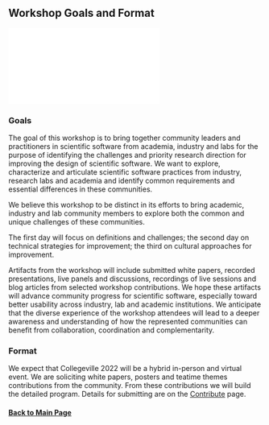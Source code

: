 ## Workshop Goals and Format

![](assets/CollegevilleWorkshopOverview.pdf)

### Goals

The goal of this workshop is to bring together community leaders and practitioners in scientific software from academia, industry and labs for the purpose of identifying the challenges and priority research direction for improving the design of scientific software. We want to explore, characterize and articulate scientific software practices from industry, research labs and academia and identify common requirements and essential differences in these communities.

We believe this workshop to be distinct in its efforts to bring academic, industry and lab community members to explore both the common and unique challenges of these communities.

The first day will focus on definitions and challenges; the second day on technical strategies for improvement; the third on cultural approaches for improvement.

Artifacts from the workshop will include submitted white papers, recorded presentations, live panels and discussions, recordings of live sessions and blog articles from selected workshop contributions.  We hope these artifacts will advance community progress for scientific software, especially toward better usability across industry, lab and academic institutions. We anticipate that the diverse experience of the workshop attendees will lead to a deeper awareness and understanding of how the represented communities can benefit from collaboration, coordination and complementarity.

### Format

We expect that Collegeville 2022 will be a hybrid in-person and virtual event.  We are soliciting white papers, posters and teatime themes contributions from the community.  From these contributions we will build the detailed program.  Details for submitting are on the [Contribute](Contribute.md) page.


#### [Back to Main Page](index.md)
